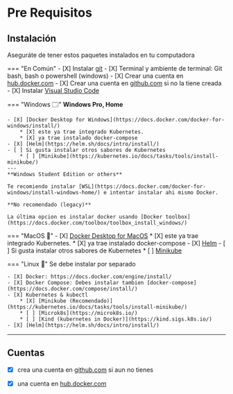# Pre Requisitos

## Instalación
Aseguráte de tener estos paquetes instalados en tu computadora

=== "En Común"
    - [X] Instalar [git](https://git-scm.com/book/en/v2/Getting-Started-Installing-Git)
    - [X] Terminal y ambiente de terminal: Git bash, bash o powershell (windows)
    - [X] Crear una cuenta en [hub.docker.com](hub.docker.com)
    - [X] Crear una cuenta en [github.com](github.com) si no la tiene creada
    - [X] Instalar [Visual Studio Code](https://code.visualstudio.com/download)

=== "Windows 🗔"
    **Windows Pro, Home**

    - [X] [Docker Desktop for Windows](https://docs.docker.com/docker-for-windows/install/)
        * [X] este ya trae integrado Kubernetes.
        * [X] ya trae instalado docker-compose
    - [X] [Helm](https://helm.sh/docs/intro/install/)
    - [ ] Si gusta instalar otros sabores de Kubernetes
        * [ ] [Minikube](https://kubernetes.io/docs/tasks/tools/install-minikube/)
    ---
    **Windows Student Edition or others**

    Te recomiendo instalar [WSL](https://docs.docker.com/docker-for-windows/install-windows-home/) e intentar instalar ahi mismo Docker.

    **No recomendado (legacy)**

    La última opcion es instalar docker usando [Docker toolbox](https://docs.docker.com/toolbox/toolbox_install_windows/)

=== "MacOS 🍎"
    - [X] [Docker Desktop for MacOS](https://docs.docker.com/docker-for-mac/install/)
        * [X] este ya trae integrado Kubernetes.
        * [X] ya trae instalado docker-compose
    - [X] [Helm](https://helm.sh/docs/intro/install/)
    - [ ] Si gusta instalar otros sabores de Kubernetes
        * [ ] [Minikube](https://kubernetes.io/docs/tasks/tools/install-minikube/)

=== "Linux 🐧"
    Se debe instalar por separado

    - [X] Docker: https://docs.docker.com/engine/install/
    - [X] Docker Compose: Debes instalar tambien [docker-compose](https://docs.docker.com/compose/install/)
    - [X] Kubernetes & kubectl
        * [X] [Minikube (Recomendado)](https://kubernetes.io/docs/tasks/tools/install-minikube/)
        * [ ] [Microk8s](https://microk8s.io/)
        * [ ] [Kind (kubernetes in Docker)](https://kind.sigs.k8s.io/)
    - [X] [Helm](https://helm.sh/docs/intro/install/)



---

## Cuentas

- [X] crea una cuenta en [github.com](github.com) si aun no tienes
- [X] una cuenta en [hub.docker.com](hub.docker.com)


